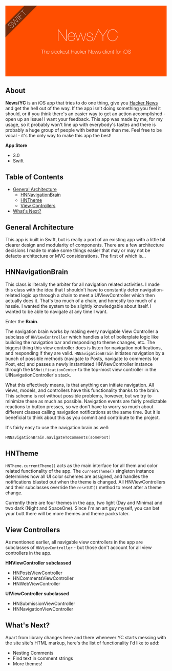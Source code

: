 ![banner](resources/gh/banner.png)

## About

**News/YC** is an iOS app that tries to do one thing, give you [Hacker News](https://news.ycombinator.com) and get the hell out of the way. If the app isn't doing something you feel it should, or if you think there's an easier way to get an action accomplished - open up an Issue! I want your feedback. This app was made by me, for my usage, so it probably won't line up with everybody's tastes and there is probably a huge group of people with better taste than me. Feel free to be vocal - it's the only way to make this app the best!

**App Store**

* 3.0
* Swift

## Table of Contents

* [General Architecture](#general-architecture)
  * [HNNavigationBrain](#hnnavigationbrain)
  * [HNTheme](#hntheme)
  * [View Controllers](#view-controllers)
* [What's Next?](#whats-next)

## General Architecture

This app is built in Swift, but is really a port of an existing app with a little bit clearer design and modularity of components. There are a few architecture decisions I made to make some things easier that may or may not be defacto architecture or MVC considerations. The first of which is...

## HNNavigationBrain

This class is literally the arbiter for all navigation related activities. I made this class with the idea that I shouldn't have to constantly defer navigation-related logic up through a chain to meet a UIViewController which then actually does it. That's too much of a chain, and honestly too much of a hassle. I wanted the system to be slightly knowledgable about itself. I wanted to be able to navigate at any time I want.

Enter the **Brain**.

The navigation brain works by making every navigable View Controller a subclass of `HNViewController` which handles a lot of boilerplate logic like building the navigation bar and responding to theme changes, etc. The biggest thing this view controller does is listen for navigation notifications, and responding if they are valid. `HNNavigationBrain` initiates navigation by a bunch of possible methods (navigate to Posts, navigate to comments for Post, etc) and passes a newly instantiated HNViewController instance through the `NSNotificationCenter` to the top-most view controller in the UINavigationController's stack.

What this effectively means, is that anything can initiate navigation. All views, models, and controllers have this functionality thanks to the brain. This scheme is not without possible problems, however, but we try to minimize these as much as possible. Navigation events are fairly predictable reactions to button presses, so we don't have to worry so much about different classes calling navigation notifications at the same time. But it is beneficial to think about this as you commit and contribute to the project.

It's fairly easy to use the navigation brain as well:

```swift
HNNavigationBrain.navigateToComments(somePost)
```

## HNTheme

`HNTheme.currentTheme()` acts as the main interface for all them and color related functionality of the app. The `currentTheme()` singleton instance determines how all UI color schemes are assigned, and handles the notifications blasted out when the theme is changed. All HNViewControllers and their subclasses override the `resetUI()` method to reset after a theme change.

Currently there are four themes in the app, two light (Day and Minima) and two dark (Night and SpaceOne). Since I'm an art guy myself, you can bet your butt there will be more themes and theme packs later.

## View Controllers

As mentioned earlier, all navigable view controllers in the app are subclasses of `HNViewController` - but those don't account for all view controllers in the app.

**HNViewController subclassed**

* HNPostsViewController
* HNCommentsViewController
* HNWebViewController

**UIViewController subclassed**

* HNSubmissionViewController
* HNNavigationViewController

## What's Next?

Apart from library changes here and there whenever YC starts messing with the site site's HTML markup, here's the list of functionality I'd like to add:

* Nesting Comments
* Find text in comment strings
* More themes!